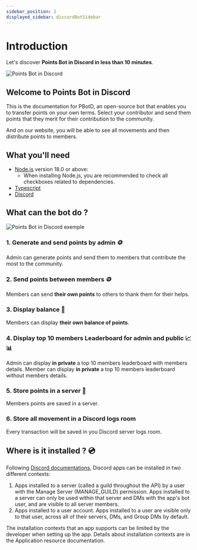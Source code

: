 ```yaml
---
sidebar_position: 1
displayed_sidebar: discordBotSidebar
---
```


# Introduction

Let's discover **Points Bot in Discord in less than 10 minutes**.

![Points Bot in Discord](/img/points_bot_discord/discordBotPoint_500x500.png)

## Welcome to Points Bot in Discord

This is the documentation for PBotD, an open-source bot that enables you to transfer points on your own terms. Select your contributor and send them points that they merit for their contribution to the community.

And on our website, you will be able to see all movements and then distribute points to members.

## What you'll need

- [Node.js](https://nodejs.org/en/download/) version 18.0 or above:
  - When installing Node.js, you are recommended to check all checkboxes related to dependencies.
- [Typescript](https://www.typescriptlang.org/download/) 
- [Discord](https://discord.com/download) 

## What can the bot do ?

![Points Bot in Discord exemple](/img/points_bot_discord/discord_bot_points_500x500.png)

### 1. Generate and send points by admin 🪙
  Admin can generate points and send them to members that contribute the most to the community.

### 2. Send points between members 🪙
  Members can send **their own points** to others to thank them for their helps.

### 3. Display balance 🧮
  Members can display **their own balance of points**.

### 4. Display top 10 members Leaderboard for admin and public 📈📊
  Admin can display **in private** a top 10 members leaderboard with members details.
  Member can display **in private** a top 10 members leaderboard without members details.

### 5. Store points in a server 💾
  Members points are saved in a server.

### 6. Store all movement in a Discord logs room 
  Every transaction will be saved in you Discord server logs room.


## Where is it installed ? 💿

Following [Discord documentations](https://discord.com/developers/docs/quick-start/overview-of-apps#where-are-apps-installed), Discord apps can be installed in two different contexts:

1. Apps installed to a server (called a guild throughout the API) by a user with the Manage Server (MANAGE_GUILD) permission. Apps installed to a server can only be used within that server and DMs with the app's bot user, and are visible to all server members.
2. Apps installed to a user account. Apps installed to a user are visible only to that user, across all of their servers, DMs, and Group DMs by default.

The installation contexts that an app supports can be limited by the developer when setting up the app. Details about installation contexts are in the Application resource documentation.
